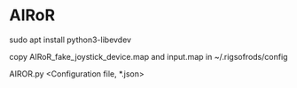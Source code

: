 # AIRoR

sudo apt install python3-libevdev

copy AIRoR_fake_joystick_device.map and input.map in ~/.rigsofrods/config

AIROR.py <ROR binary> <Configuration file, *.json>
